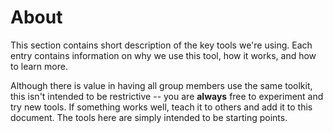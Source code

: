 # About

This section contains short description of the key tools we're using.
Each entry contains information on why we use this tool, how it works, and how to learn more.

Although there is value in having all group members use the same toolkit, this isn't intended to be restrictive -- you are **always** free to experiment and try new tools.
If something works well, teach it to others and add it to this document.
The tools here are simply intended to be starting points.
